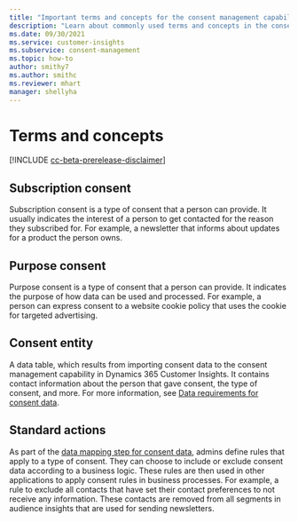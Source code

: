 ```yaml
---
title: "Important terms and concepts for the consent management capability"
description: "Learn about commonly used terms and concepts in the consent management capability of Customer Insights."
ms.date: 09/30/2021
ms.service: customer-insights
ms.subservice: consent-management
ms.topic: how-to
author: smithy7
ms.author: smithc
ms.reviewer: mhart
manager: shellyha
---
```


# Terms and concepts

[!INCLUDE [cc-beta-prerelease-disclaimer](includes/cc-beta-prerelease-disclaimer.md)]

## Subscription consent

Subscription consent is a type of consent that a person can provide. It usually indicates the interest of a person to get contacted for the reason they subscribed for. For example, a newsletter that informs about updates for a product the person owns.

## Purpose consent

Purpose consent is a type of consent that a person can provide. It indicates the purpose of how data can be used and processed. For example, a person can express consent to a website cookie policy that uses the cookie for targeted advertising. 

## Consent entity

A data table, which results from importing consent data to the consent management capability in Dynamics 365 Customer Insights. It contains contact information about the person that gave consent, the type of consent, and more. For more information, see [Data requirements for consent data](import-consent-data.md#data-requirements-for-consent-data).

## Standard actions

As part of the [data mapping step for consent data](set-consent-rules.md), admins define rules that apply to a type of consent. They can choose to include or exclude consent data according to a business logic. These rules are then used in other applications to apply consent rules in business processes. For example, a rule to exclude all contacts that have set their contact preferences to not receive any information. These contacts are removed from all segments in audience insights that are used for sending newsletters.

